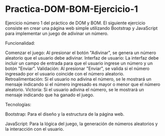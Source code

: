 # Practica-DOM-BOM-Ejercicio-1

Ejercicio número 1 del práctico de DOM y BOM. El siguiente ejercicio consiste en crear una página web simple utilizando Bootstrap y JavaScript para implementar un juego de adivinar un número.

Funcionalidad:

Comenzar el juego: Al presionar el botón "Adivinar", se genera un número aleatorio que el usuario debe adivinar.
Interfaz de usuario: La interfaz debe incluir un campo de entrada para que el usuario ingrese un número y un botón "Enviar".
Validación: Al presionar "Enviar", se valida si el número ingresado por el usuario coincide con el número aleatorio.
Retroalimentación: Si el usuario no adivina el número, se le mostrará un mensaje indicando si el número ingresado es mayor o menor que el número aleatorio.
Victoria: Si el usuario adivina el número, se le mostrará un mensaje indicando que ha ganado el juego.

Tecnologías:

Bootstrap: Para el diseño y la estructura de la página web.

JavaScript: Para la lógica del juego, la generación de números aleatorios y la interacción con el usuario.
